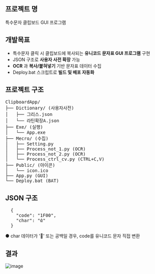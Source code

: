 ## 프로젝트 명
특수문자 클립보드 GUI 프로그램
</p>

## 개발목표
- 특수문자 클릭 시 클립보드에 복사되는 **유니코드 문자표 GUI 프로그램** 구현
- JSON 구조로 **사용자 사전 확장** 가능
- **OCR** 과 **복사/붙혀넣기** 기반 문자표 데이터 수집
- Deploy.bat 스크립트로 **빌드 및 배포 자동화**

## 프로젝트 구조

<pre lang="markdown">
ClipboardApp/ 
├── Dictionary/ (사용자사전) 
│   ├── 그리스.json
│   └── 라틴확장A.json 
├── Exe/ (실행)
│   └── App.exe  
├── Mecro/ (수집)
│   ├── Setting.py 
│   ├── Process_not_1.py (OCR)
│   ├── Process_not_2.py (OCR)
│   └── Process_ctrl_cv.py (CTRL+C,V)
├── Public/ (아이콘)
│   └── icon.ico 
├── App.py (GUI) 
└── Deploy.bat (BAT)
</pre>

## JSON 구조
<pre lang="markdown">
  {
    "code": "1F00",
    "char": "ἀ"
  }
</pre>

●  char 데이터가 '﹧' 또는 공백일 경우, code를 유니코드 문자 직접 변환 </p>

## 결과 
![image](https://github.com/user-attachments/assets/0d39222e-6ed8-42ec-8d0c-4f961341924e)
